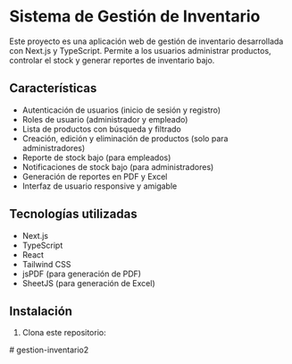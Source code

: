 # Sistema de Gestión de Inventario

Este proyecto es una aplicación web de gestión de inventario desarrollada con Next.js y TypeScript. Permite a los usuarios administrar productos, controlar el stock y generar reportes de inventario bajo.

## Características

- Autenticación de usuarios (inicio de sesión y registro)
- Roles de usuario (administrador y empleado)
- Lista de productos con búsqueda y filtrado
- Creación, edición y eliminación de productos (solo para administradores)
- Reporte de stock bajo (para empleados)
- Notificaciones de stock bajo (para administradores)
- Generación de reportes en PDF y Excel
- Interfaz de usuario responsive y amigable

## Tecnologías utilizadas

- Next.js
- TypeScript
- React
- Tailwind CSS
- jsPDF (para generación de PDF)
- SheetJS (para generación de Excel)

## Instalación

1. Clona este repositorio:

#   g e s t i o n - i n v e n t a r i o 2  
 